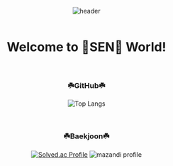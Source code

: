 <div align=center>
  
  ![header](https://capsule-render.vercel.app/api?type=waving&color=94D03A&height=215&section=header&text=SEN-A-CHIHIRO&fontSize=60&fontAlignY=45&fontColor=FFFFFF)
  <br><br>
  <h1>  Welcome to 🌷SEN🌷 World!  </h1> 
  <br>
  <h3>☘️GitHub☘️</h3>
  
  ![Top Langs](https://github-readme-stats.vercel.app/api/top-langs/?username=Sena-Han&layout=compact)
  
  <br>
  <h3>☘️Baekjoon☘️</h3>
    
  [![Solved.ac Profile](http://mazassumnida.wtf/api/v2/generate_badge?boj=5_22hz)](https://solved.ac/5_22hz/)
  ![mazandi profile](http://mazandi.herokuapp.com/api?handle=5_22hz&theme=warm)

</div>
